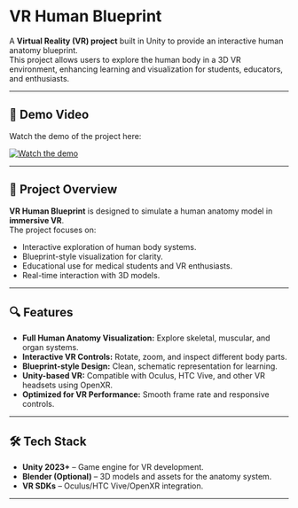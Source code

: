 
# VR Human Blueprint 

A **Virtual Reality (VR) project** built in Unity to provide an interactive human anatomy blueprint.  
This project allows users to explore the human body in a 3D VR environment, enhancing learning and visualization for students, educators, and enthusiasts.

---

## 🎥 Demo Video

Watch the demo of the project here:  

[![Watch the demo]([https://youtu.be/VIDEO_ID)](https://drive.google.com/file/d/1DCOwEEOf3ztblI0WuFEIZXpgR5O6tGjo/view?usp=sharing)



---

## 🚀 Project Overview

**VR Human Blueprint** is designed to simulate a human anatomy model in **immersive VR**.  
The project focuses on:

- Interactive exploration of human body systems.
- Blueprint-style visualization for clarity.
- Educational use for medical students and VR enthusiasts.
- Real-time interaction with 3D models.

---

## 🔍 Features

- **Full Human Anatomy Visualization:** Explore skeletal, muscular, and organ systems.
- **Interactive VR Controls:** Rotate, zoom, and inspect different body parts.
- **Blueprint-style Design:** Clean, schematic representation for learning.
- **Unity-based VR:** Compatible with Oculus, HTC Vive, and other VR headsets using OpenXR.
- **Optimized for VR Performance:** Smooth frame rate and responsive controls.

---

## 🛠️ Tech Stack

- **Unity 2023+** – Game engine for VR development.
- **Blender (Optional)** – 3D models and assets for the anatomy system.
- **VR SDKs** – Oculus/HTC Vive/OpenXR integration.

---



